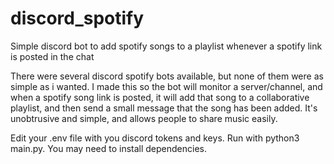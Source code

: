 # discord_spotify
Simple discord bot to add spotify songs to a playlist whenever a spotify link is posted in the chat

There were several discord spotify bots available, but none of them were as simple as i wanted. I made this so the bot will 
monitor a server/channel, and when a spotify song link is posted, it will add that song to a collaborative playlist, and then 
send a small message that the song has been added. It's unobtrusive and simple, and allows people to share music easily.

Edit your .env file with you discord tokens and keys. Run with python3 main.py. You may need to install dependencies.
